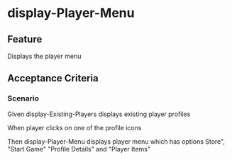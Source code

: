 # display-Player-Menu

## Feature

Displays the player menu

## Acceptance Criteria

### Scenario

Given display-Existing-Players displays existing player
profiles

When player clicks on one of the profile icons

Then display-Player-Menu displays player menu which
has options Store", "Start Game" "Profile Details" and
"Player Items"
